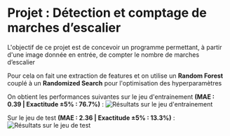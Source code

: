 # **Projet : Détection et comptage de marches d’escalier**

L'objectif de ce projet est de concevoir un programme permettant, à partir d'une image donnée en entrée, de compter le nombre de marches d’escalier

Pour cela on fait une extraction de features et on utilise un **Random Forest** couplé à un **Randomized Search** pour l'optimisation des hyperparamètres

On obtient les performances suivantes sur le jeu d'entrainement **(MAE : 0.39 | Exactitude ±5% : 76.7%)** :
![Résultats sur le jeu d'entrainement](https://github.com/user-attachments/assets/49f0e5fa-df10-47a3-9905-10bf6c7740fd)

Sur le jeu de test **(MAE : 2.36 | Exactitude ±5% : 13.3%)** :
![Résultats sur le jeu de test](https://github.com/user-attachments/assets/f3ba8f3f-94fa-48a6-b9e8-e4959bee9ab2)
